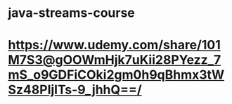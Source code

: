 # java-streams-course

# https://www.udemy.com/share/101M7S3@gOOWmHjk7uKii28PYezz_7mS_o9GDFiCOki2gm0h9qBhmx3tWSz48PIjlTs-9_jhhQ==/

